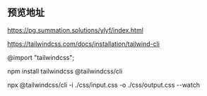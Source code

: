 ## 预览地址

https://pg.summation.solutions/ylyf/index.html

https://tailwindcss.com/docs/installation/tailwind-cli

@import "tailwindcss";

npm install tailwindcss @tailwindcss/cli

npx @tailwindcss/cli -i ./css/input.css -o ./css/output.css --watch
